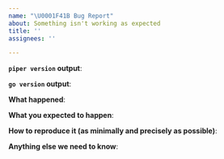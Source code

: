 ```yaml
---
name: "\U0001F41B Bug Report"
about: Something isn't working as expected
title: ''
assignees: ''

---
```


**`piper version` output**:

**`go version` output**:

**What happened**:

**What you expected to happen**:

**How to reproduce it (as minimally and precisely as possible)**:

**Anything else we need to know**:
